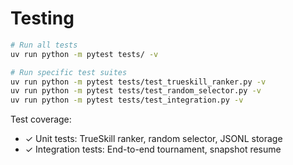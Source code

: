 # Testing

```bash
# Run all tests
uv run python -m pytest tests/ -v

# Run specific test suites
uv run python -m pytest tests/test_trueskill_ranker.py -v
uv run python -m pytest tests/test_random_selector.py -v
uv run python -m pytest tests/test_integration.py -v
```

Test coverage:
- ✓ Unit tests: TrueSkill ranker, random selector, JSONL storage
- ✓ Integration tests: End-to-end tournament, snapshot resume
